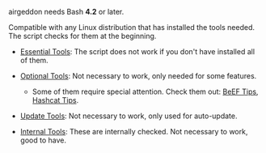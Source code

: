 airgeddon needs Bash **4.2** or later.

Compatible with any Linux distribution that has installed the tools needed. The script checks for them at the beginning.

 - [Essential Tools]: The script does not work if you don't have installed all of them.

 - [Optional Tools]: Not necessary to work, only needed for some features.
   - Some of them require special attention. Check them out: [BeEF Tips], [Hashcat Tips].

 - [Update Tools]: Not necessary to work, only used for auto-update.

 - [Internal Tools]: These are internally checked. Not necessary to work, good to have.

[Essential Tools]: https://github.com/v1s1t0r1sh3r3/airgeddon/wiki/Essential%20Tools
[Optional Tools]: https://github.com/v1s1t0r1sh3r3/airgeddon/wiki/Optional%20Tools
[Update Tools]: https://github.com/v1s1t0r1sh3r3/airgeddon/wiki/Update%20Tools
[Internal Tools]: https://github.com/v1s1t0r1sh3r3/airgeddon/wiki/Internal%20Tools
[BeEF Tips]: https://github.com/v1s1t0r1sh3r3/airgeddon/wiki/BeEF%20Tips
[Hashcat Tips]: https://github.com/v1s1t0r1sh3r3/airgeddon/wiki/Hashcat%20Tips